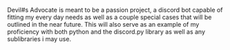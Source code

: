 Devil#s Advocate is meant to be a passion project, a discord bot capable of fitting my every day needs as well as a couple special cases that will be outlined in the near future. This will also serve as an example of my proficiency with both python and the discord.py library as well as any sublibraries i may use.
